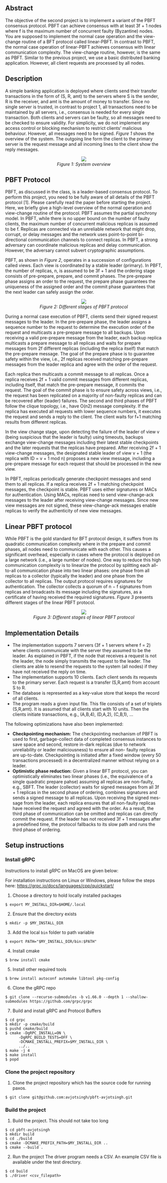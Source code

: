 ## Abstract
The objective of the second project is to implement a variant of the PBFT consensus protocol. PBFT can achieve consensus with at least 3f + 1 nodes where f is the maximum number of concurrent faulty (Byzantine) nodes. You are supposed to implement the normal case operation and the view-change routine of a BFT protocol called linear-PBFT. In contrast to PBFT, the normal case operation of linear-PBFT achieves consensus with linear communication complexity. The view-change routine, however, is the same as PBFT. Similar to the previous project, we use a basic distributed banking application. However, all client requests are processed by all nodes.


## Description
A simple banking application is deployed where clients send their transfer transactions in the form of (S, R, amt) to the servers where S is the sender, R is the receiver, and amt is the amount of money to transfer. Since no single server is trusted, in contrast to project 1, all transactions need to be maintained by all servers, i.e., consensus is needed for every single transaction. Both clients and servers can be faulty, so all messages need to be checked to ensure validity. For simplicity, we do not implement any access control or blocking mechanism to restrict clients’ malicious behaviour. However, all messages need to be signed. _Figure 1_ shows the overview of the system. The outgoing line form the client to the primary server is the request message and all incoming lines to the client show the reply messages.

<p align="center">
      <img src="https://github.com/user-attachments/assets/e48c4348-2e55-4bf2-9c0b-9d9dc9cebdcd">
      <br>
      <em>Figure 1: System overview</em>
</p>


## PBFT Protocol
PBFT, as discussed in the class, is a leader-based consensus protocol. To perform this project, you need to be fully aware of all details of the PBFT protocol [1]. Please carefully read the paper before starting the project. Here, we briefly give a high-level overview of the normal operation and view-change routine of the protocol.
PBFT assumes the partial synchrony model. In PBFT, while there is no upper bound on the number of faulty clients, the maximum number of concurrent malicious replicas is assumed to be f. Replicas are connected via an unreliable network that might drop, corrupt, or delay messages and the network uses point-to-point bi-directional communication channels to connect replicas. In PBFT, a strong adversary can coordinate malicious replicas and delay communication. However, the adversary cannot subvert cryptographic assumptions.

PBFT, as shown in _Figure 2_, operates in a succession of configurations called views. Each view is coordinated by a stable leader (primary). In PBFT, the number of replicas, n, is assumed to be 3f + 1 and the ordering stage consists of pre-prepare, prepare, and commit phases. The pre-prepare phase assigns an order to the request, the prepare phase guarantees the uniqueness of the assigned order and the commit phase guarantees that the next leader can safely assign the order.

<p align="center">
      <img src="https://github.com/user-attachments/assets/4b32b00d-f861-4e90-a447-f6a2617f46c0">
      <br>
      <em>Figure 2: Different stages of PBFT protocol</em>
</p>

During a normal case execution of PBFT, clients send their signed request messages to the leader. In the pre-prepare phase, the leader assigns a sequence number to the request to determine the execution order of the request and multicasts a pre-prepare message to all backups. Upon receiving a valid pre-prepare message from the leader, each backup replica multicasts a prepare message to all replicas and waits for prepare messages from 2f different replicas (including the replica itself) that 
match the pre-prepare message. The goal of the prepare phase is to guarantee safety within the view, i.e., 2f replicas received matching pre-prepare messages from the leader replica and agree with the order of the request.

Each replica then multicasts a commit message to all replicas. Once a replica receives 2f + 1 valid commit messages from different replicas, including itself, that match the pre-prepare message, it commits the request. The goal of the commit phase is to ensure safety across views, i.e., the request has been replicated on a majority of non-faulty replicas and can be recovered after (leader) failures. The second and third phases of PBFT follow the clique topology, i.e., have O(n2) message complexity. If the replica has executed all requests with lower sequence numbers, it executes the request and sends a reply to the client. The client waits for f+1 matching results from different replicas.

In the view change stage, upon detecting the failure of the leader of view v (being suspicious that the leader is faulty) using timeouts, backups exchange view-change messages including their latest stable checkpoints and the later requests that the replicas have prepared. After receiving 2f + 1 view-change messages, the designated stable leader of view v + 1 (the replica with ID = v + 1 mod n) proposes a new view message, including a pre-prepare message for each request that should be processed in the new view.

In PBFT, replicas periodically generate checkpoint messages and send them to all replicas. If a replica receives 2f + 1 matching checkpoint messages, the checkpoint is stable. PBFT uses either signatures or MACs for authentication. Using MACs, replicas need to send view-change-ack messages to the leader after receiving view-change messages. Since new view messages are not signed, these view-change-ack messages enable replicas to verify the authenticity of new view messages.


## Linear PBFT protocol
While PBFT is the gold standard for BFT protocol design, it suffers from its quadratic communication complexity where in the prepare and commit phases, all nodes need to communicate with each other. This causes a significant overhead, especially in cases where the protocol is deployed on a large network (i.e., a large number of nodes). One way to reduce this high communication complexity is to linearize the protocol by splitting each all-to-all communication phase into two linear phases: one phase from all replicas to a collector (typically the leader) and one phase from the collector to all replicas. The output protocol requires signatures for authentication. The collector collects a quorum of n − f signatures from replicas and broadcasts its message including the signatures, as a certificate of having received the required signatures. _Figure 3_ presents different stages of the linear PBFT protocol.

<p align="center">
      <img src="https://github.com/user-attachments/assets/1aaf2c8d-fabc-4d26-8245-2050bddba19b">
      <br>
      <em>Figure 3: Different stages of linear PBFT protocol</em>
</p>


## Implementation Details
- The implementation supports 7 servers (3f + 1 servers where f = 2) where clients communicate with the server they assumed to be the leader. As explained in PBFT, if the node that receives a request is not the leader, the node simply transmits the request to the leader. The clients are able to resend the requests to the system (all nodes) if they have not received the reply on time.
- The implementation supports 10 clients. Each client sends its requests to the primary server. Each request is a transfer (S,R,amt) from account S to R.
- The database is represented as a key-value store that keeps the record of all clients.
- The program reads a given input file. This file consists of a set of triplets (S,R,amt). It is assumed that all clients start with 10 units. Then the clients initiate transactions, e.g., (A,B,4), (D,A,2), (C,B,1), ...

The following optimizations have also been implemented:
- **Checkpointing mechanism:** The checkpointing mechanism of PBFT is used to first, garbage-collect data of completed consensus instances to save space and second, restore in-dark replicas (due to network unreliability or leader maliciousness) to ensure all non- faulty replicas are up-to-date. Checkpointing is initiated after a fixed window (every 50 transactions processed) in a decentralized manner without relying on a leader.
- **Optimistic phase reduction:** Given a linear BFT protocol, you can optimistically eliminates two linear phases (i.e., the equivalence of a single quadratic prepare pahse) assuming all replicas are non-faulty, e.g., SBFT. The leader (collector) waits for signed messages from all 3f + 1 replicas in the second phase of ordering, combines signatures and sends a signed message to all replicas. Upon receiving the signed mes- sage from the leader, each replica ensures that all non-faulty replicas have received the request and agreed with the order. As a result, the third phase of communication can be omitted and replicas can directly commit the request. If the leader has not received 3f + 1 messages after a predefined time, the protocol fallbacks to its slow path and runs the third phase of ordering.


## Setup instructions

### Install gRPC

Instructions to install gRPC on MacOS are given below:

For installation instructions on Linux or Windows, please follow the steps here: https://grpc.io/docs/languages/cpp/quickstart/

1. Choose a directory to hold locally installed packages
```
$ export MY_INSTALL_DIR=$HOME/.local
```

2. Ensure that the directory exists
```
$ mkdir -p $MY_INSTALL_DIR
```

3. Add the local `bin` folder to path variable
```
$ export PATH="$MY_INSTALL_DIR/bin:$PATH"
```

4. Install cmake
```
$ brew install cmake
```

5. Install other required tools
```
$ brew install autoconf automake libtool pkg-config
```

6. Clone the gRPC repo
```
$ git clone --recurse-submodules -b v1.66.0 --depth 1 --shallow-submodules https://github.com/grpc/grpc
```

7. Build and install gRPC and Protocol Buffers
```
$ cd grpc
$ mkdir -p cmake/build
$ pushd cmake/build
$ cmake -DgRPC_INSTALL=ON \
      -DgRPC_BUILD_TESTS=OFF \
      -DCMAKE_INSTALL_PREFIX=$MY_INSTALL_DIR \
      ../..
$ make -j 4
$ make install
$ popd
```

### Clone the project repository

1. Clone the project repository which has the source code for running paxos.
```
$ git clone git@github.com:avjotsingh/pbft-avjotsingh.git
```


### Build the project

1. Build the project. This should not take too long
```
$ cd pbft-avjotsingh
$ mkdir build
$ cd ./build
$ cmake -DCMAKE_PREFIX_PATH=$MY_INSTALL_DIR ..
$ cmake --build .
```

2. Run the project
The driver program needs a CSV. An example CSV file is available under the test directory.
```
$ cd build
$ ./driver <csv_filepath>
```
